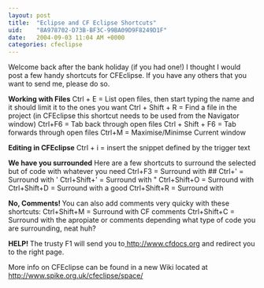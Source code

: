 ```yaml
---
layout: post
title:  "Eclipse and CF Eclipse Shortcuts"
uid:	"8A978702-D73B-BF3C-99BA09D9F8249D1F"
date:   2004-09-03 11:04 AM +0000
categories: cfeclipse
---
```

Welcome back after the bank holiday (if you had one!) I thought I would post a few handy shortcuts for CFEclipse. If you have any others that you want to send me, please do so.

<strong>Working with Files</strong>
Ctrl + E = List open files, then start typing the name and it should limit it to the ones you want
Ctrl + Shift + R = Find a file in the project (in CFEclipse this shortcut needs to be used from the Navigator window)
Ctrl+F6 = Tab back through open files
Ctrl + Shift + F6 = Tab forwards through open files
Ctrl+M = Maximise/Minimse Current window

<strong>Editing in CFEclipse</strong>
<snippet>Ctrl + i = insert the snippet defined by the trigger text

<strong>We have you surrounded</strong>
Here are a few shortcuts to surround the selected but of code with whatever you need
Ctrl+F3 = Surround with ##
</snippet>Ctrl+' = Surround with '
Ctrl+Shift+' = Surround with "
Ctrl+Shift+O = Surround with <cfoutput></cfoutput>
Ctrl+Shift+D = Surround with a good <cfdump var="">
Ctrl+Shift+R = Surround with <cfscript>

<b>No, Comments!
</b>You can also add comments very quicky with these shortcuts:
Ctrl+Shift+M = Surround with CF comments <!--- --->
Ctrl+Shift+C =  Surround with the apropiate <!-- --> or <!--- ---> comments depending what type of code you are surrounding, neat huh?


<snippet><b>HELP!
</b>The trusty F1 will send you to<a href="http://www.cfdocs.org/"> http://www.cfdocs.org</a> and redirect you to the right page.


More info on CFEclipse can be found in a new Wiki located at <a href="http://www.spike.org.uk/cfeclipse/space/">http://www.spike.org.uk/cfeclipse/space/</a>


</snippet></cfscript></cfdump>